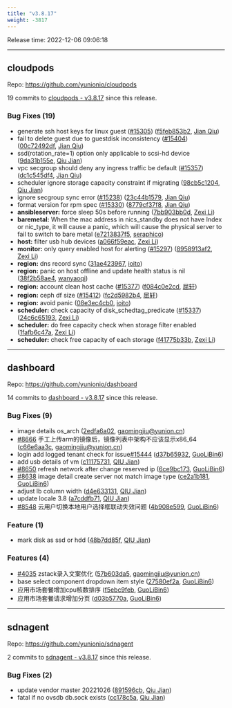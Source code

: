```yaml
---
title: "v3.8.17"
weight: -3817
---
```


Release time: 2022-12-06 09:06:18

-----

## cloudpods

Repo: https://github.com/yunionio/cloudpods

19 commits to [cloudpods - v3.8.17] since this release.

### Bug Fixes (19)
- generate ssh host keys for linux guest ([#15305](https://github.com/yunionio/cloudpods/issues/15305)) ([f5feb853b2](https://github.com/yunionio/cloudpods/commit/f5feb853b27d7ef621e966b1406d6e730ac6cc23), [Jian Qiu](mailto:swordqiu@gmail.com))
- fail to delete guest due to guestdisk inconsistency ([#15404](https://github.com/yunionio/cloudpods/issues/15404)) ([00c72492df](https://github.com/yunionio/cloudpods/commit/00c72492df7af037241c4731d7e7958649e88e2b), [Jian Qiu](mailto:swordqiu@gmail.com))
- ssd(rotation_rate=1) option only applicable to scsi-hd device ([9da31b155e](https://github.com/yunionio/cloudpods/commit/9da31b155e2de13fd2e918c8d085f32afefc5ad2), [Qiu Jian](mailto:qiujian@yunionyun.com))
- vpc secgroup should deny any ingress traffic be default ([#15357](https://github.com/yunionio/cloudpods/issues/15357)) ([dc1c545df4](https://github.com/yunionio/cloudpods/commit/dc1c545df493ff8026fa1e4224810a23cf765634), [Jian Qiu](mailto:swordqiu@gmail.com))
- scheduler ignore storage capacity constraint if migrating ([98cb5c1204](https://github.com/yunionio/cloudpods/commit/98cb5c12047eeb47f0ba68683967da7e18097916), [Qiu Jian](mailto:qiujian@yunionyun.com))
- ignore secgroup sync error ([#15238](https://github.com/yunionio/cloudpods/issues/15238)) ([23c44b1579](https://github.com/yunionio/cloudpods/commit/23c44b1579fb75489c3aa80ddf1c300bb5981824), [Jian Qiu](mailto:swordqiu@gmail.com))
- format version for rpm spec ([#15330](https://github.com/yunionio/cloudpods/issues/15330)) ([8779cf37f8](https://github.com/yunionio/cloudpods/commit/8779cf37f8b3206913e7994aad5553c61510c340), [Jian Qiu](mailto:swordqiu@gmail.com))
- **ansibleserver:** force sleep 50s before running ([7bb903bb0d](https://github.com/yunionio/cloudpods/commit/7bb903bb0dde303e1b7867b189c715573b8436db), [Zexi Li](mailto:zexi.li@icloud.com))
- **baremetal:** When the mac address in nics_standby does not have Index or nic_type, it will cause a panic, which will cause the physical server to fail to switch to bare metal ([e7213837f5](https://github.com/yunionio/cloudpods/commit/e7213837f5dcc65c5850fa2378c92f7b82dc7f26), [seraphico](mailto:osx1260@163.com))
- **host:** filter usb hub devices ([a066f59eac](https://github.com/yunionio/cloudpods/commit/a066f59eaceb96be836d98a1be5c0db85afebcb7), [Zexi Li](mailto:zexi.li@icloud.com))
- **monitor:** only query enabled host for alerting ([#15297](https://github.com/yunionio/cloudpods/issues/15297)) ([8958913af2](https://github.com/yunionio/cloudpods/commit/8958913af2fb87b531f95769ef2a7b0c72172909), [Zexi Li](mailto:zexi.li@icloud.com))
- **region:** dns record sync ([31ae423967](https://github.com/yunionio/cloudpods/commit/31ae4239674cb9c48a11996e0a01c290ae9ccce8), [ioito](mailto:qu_xuan@icloud.com))
- **region:** panic on host offline and update health status is nil ([38f2b58ae4](https://github.com/yunionio/cloudpods/commit/38f2b58ae48ead43839e4db5ae439fdde77bd54c), [wanyaoqi](mailto:d3lx.yq@gmail.com))
- **region:** account clean host cache ([#15377](https://github.com/yunionio/cloudpods/issues/15377)) ([f084c0e2cd](https://github.com/yunionio/cloudpods/commit/f084c0e2cdcf9497d19e63dba4510d2faed06ac0), [屈轩](mailto:qu_xuan@icloud.com))
- **region:** ceph df size ([#15412](https://github.com/yunionio/cloudpods/issues/15412)) ([fc2d5982b4](https://github.com/yunionio/cloudpods/commit/fc2d5982b4fe09334f00d29e1bc0a46d75e13ce5), [屈轩](mailto:qu_xuan@icloud.com))
- **region:** avoid panic ([08e3ec4cb0](https://github.com/yunionio/cloudpods/commit/08e3ec4cb0b19a4f35e241cf54667dfaec83e710), [ioito](mailto:qu_xuan@icloud.com))
- **scheduler:** check capacity of disk_schedtag_predicate ([#15337](https://github.com/yunionio/cloudpods/issues/15337)) ([24c6c65193](https://github.com/yunionio/cloudpods/commit/24c6c651938fa34234576dc0383e91376ff6e8d2), [Zexi Li](mailto:zexi.li@icloud.com))
- **scheduler:** do free capacity check when storage filter enabled ([1fafb6c47a](https://github.com/yunionio/cloudpods/commit/1fafb6c47ac27a4f6149a1f7291c15fc659f0fa4), [Zexi Li](mailto:zexi.li@icloud.com))
- **scheduler:** check free capacity of each storage ([f41775b33b](https://github.com/yunionio/cloudpods/commit/f41775b33b095c971435ded5d2f8fbf4defd2d75), [Zexi Li](mailto:zexi.li@icloud.com))

[cloudpods - v3.8.17]: https://github.com/yunionio/cloudpods/compare/v3.8.16...v3.8.17
-----

## dashboard

Repo: https://github.com/yunionio/dashboard

14 commits to [dashboard - v3.8.17] since this release.

### Bug Fixes (9)
- image details os_arch ([2edfa6a02](https://github.com/yunionio/dashboard/commit/2edfa6a02ef092cc3662de81a704c6675ba9a643), [gaomingjiu@yunion.cn](mailto:gaomingjiu@yunion.cn))
- [#8666](https://github.com/yunionio/dashboard/issues/8666) 手工上传arm的镜像后，镜像列表中架构不应该显示x86_64 ([c66e6aa3c](https://github.com/yunionio/dashboard/commit/c66e6aa3c7548c9ac49d9d6433dd5e928a4a938b), [gaomingjiu@yunion.cn](mailto:gaomingjiu@yunion.cn))
- login add logged tenant check for issue[#15444](https://github.com/yunionio/dashboard/issues/15444) ([d37b65932](https://github.com/yunionio/dashboard/commit/d37b65932bc17ac1150ad2a5d9a153c46fe673a5), [GuoLiBin6](mailto:glbin533@163.com))
- add usb details of vm ([c11175731](https://github.com/yunionio/dashboard/commit/c111757312df25289e74a2ed88982ea3804600d2), [QIU Jian](mailto:qiujian@yunionyun.com))
- [#8650](https://github.com/yunionio/dashboard/issues/8650) refresh network after change reserved ip ([6ce9bc173](https://github.com/yunionio/dashboard/commit/6ce9bc1737e9e872950614acef719588e603b63c), [GuoLiBin6](mailto:glbin533@163.com))
- [#8638](https://github.com/yunionio/dashboard/issues/8638) image detail create server not match image type ([ce2a1b181](https://github.com/yunionio/dashboard/commit/ce2a1b181382e3a5bc5300ea4d312aba6c5b3126), [GuoLiBin6](mailto:glbin533@163.com))
- adjust lb column width ([d4e633131](https://github.com/yunionio/dashboard/commit/d4e633131b9bb006ba106737e73ac94383d6714e), [QIU Jian](mailto:qiujian@yunionyun.com))
- update locale 3.8 ([a7cddfb71](https://github.com/yunionio/dashboard/commit/a7cddfb71e8b187354ee6574559eb057bcc50f4f), [QIU Jian](mailto:qiujian@yunionyun.com))
- [#8548](https://github.com/yunionio/dashboard/issues/8548) 云用户切换本地用户选择框联动失效问题 ([4b908e599](https://github.com/yunionio/dashboard/commit/4b908e599b7e38be7df9f844256e608e43e6cb40), [GuoLiBin6](mailto:glbin533@163.com))

### Feature (1)
- mark disk as ssd or hdd ([48b7dd85f](https://github.com/yunionio/dashboard/commit/48b7dd85fbb1f1236f7cbc0589ddc3cb7effe8a7), [QIU Jian](mailto:qiujian@yunionyun.com))

### Features (4)
- [#4035](https://github.com/yunionio/dashboard/issues/4035) zstack录入文案优化 ([57b603da5](https://github.com/yunionio/dashboard/commit/57b603da50f3fe20bf6b59cbc7e14cd8a002fcd8), [gaomingjiu@yunion.cn](mailto:gaomingjiu@yunion.cn))
- base select component dropdown item style ([27580ef2a](https://github.com/yunionio/dashboard/commit/27580ef2a49c902108b91ea4143a418d5aa304e6), [GuoLiBin6](mailto:glbin533@163.com))
- 应用市场套餐增加cpu核数排序 ([f5ebc9feb](https://github.com/yunionio/dashboard/commit/f5ebc9feba1393adf714b2c08a1d1051a379eaa7), [GuoLiBin6](mailto:glbin533@163.com))
- 应用市场套餐请求增加分页 ([d03b5770a](https://github.com/yunionio/dashboard/commit/d03b5770ac50742b468fb34ced215f0e77299cd8), [GuoLiBin6](mailto:glbin533@163.com))

[dashboard - v3.8.17]: https://github.com/yunionio/dashboard/compare/v3.8.16...v3.8.17
-----

## sdnagent

Repo: https://github.com/yunionio/sdnagent

2 commits to [sdnagent - v3.8.17] since this release.

### Bug Fixes (2)
- update vendor master 20221026 ([891596cb](https://github.com/yunionio/sdnagen/commit/891596cbb1e5b6294c76339dde8eddf7a65bff73), [Qiu Jian](mailto:qiujian@yunionyun.com))
- fatal if no ovsdb db.sock exists ([cc178c5a](https://github.com/yunionio/sdnagen/commit/cc178c5a50f4ae98832f4a84f95ce3bb819b5fd5), [Qiu Jian](mailto:qiujian@yunionyun.com))

[sdnagent - v3.8.17]: https://github.com/yunionio/sdnagent/compare/v3.8.16...v3.8.17
